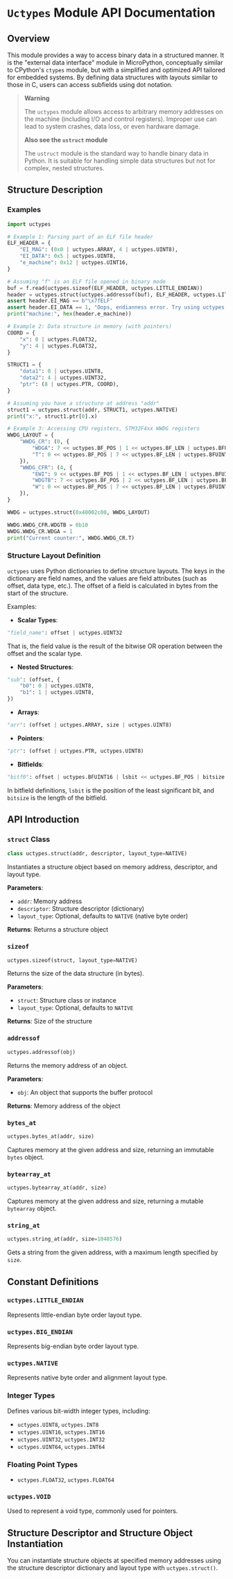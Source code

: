 # `Uctypes` Module API Documentation

## Overview

This module provides a way to access binary data in a structured manner. It is the "external data interface" module in MicroPython, conceptually similar to CPython's `ctypes` module, but with a simplified and optimized API tailored for embedded systems. By defining data structures with layouts similar to those in C, users can access subfields using dot notation.

> **Warning**
>
> The `uctypes` module allows access to arbitrary memory addresses on the machine (including I/O and control registers). Improper use can lead to system crashes, data loss, or even hardware damage.
>
> **Also see the `ustruct` module**
>
> The `ustruct` module is the standard way to handle binary data in Python. It is suitable for handling simple data structures but not for complex, nested structures.

## Structure Description

### Examples

```python
import uctypes

# Example 1: Parsing part of an ELF file header
ELF_HEADER = {
    "EI_MAG": (0x0 | uctypes.ARRAY, 4 | uctypes.UINT8),
    "EI_DATA": 0x5 | uctypes.UINT8,
    "e_machine": 0x12 | uctypes.UINT16,
}

# Assuming "f" is an ELF file opened in binary mode
buf = f.read(uctypes.sizeof(ELF_HEADER, uctypes.LITTLE_ENDIAN))
header = uctypes.struct(uctypes.addressof(buf), ELF_HEADER, uctypes.LITTLE_ENDIAN)
assert header.EI_MAG == b"\x7fELF"
assert header.EI_DATA == 1, "Oops, endianness error. Try using uctypes.BIG_ENDIAN."
print("machine:", hex(header.e_machine))

# Example 2: Data structure in memory (with pointers)
COORD = {
    "x": 0 | uctypes.FLOAT32,
    "y": 4 | uctypes.FLOAT32,
}

STRUCT1 = {
    "data1": 0 | uctypes.UINT8,
    "data2": 4 | uctypes.UINT32,
    "ptr": (8 | uctypes.PTR, COORD),
}

# Assuming you have a structure at address "addr"
struct1 = uctypes.struct(addr, STRUCT1, uctypes.NATIVE)
print("x:", struct1.ptr[0].x)

# Example 3: Accessing CPU registers, STM32F4xx WWDG registers
WWDG_LAYOUT = {
    "WWDG_CR": (0, {
        "WDGA": 7 << uctypes.BF_POS | 1 << uctypes.BF_LEN | uctypes.BFUINT32,
        "T": 0 << uctypes.BF_POS | 7 << uctypes.BF_LEN | uctypes.BFUINT32,
    }),
    "WWDG_CFR": (4, {
        "EWI": 9 << uctypes.BF_POS | 1 << uctypes.BF_LEN | uctypes.BFUINT32,
        "WDGTB": 7 << uctypes.BF_POS | 2 << uctypes.BF_LEN | uctypes.BFUINT32,
        "W": 0 << uctypes.BF_POS | 7 << uctypes.BF_LEN | uctypes.BFUINT32,
    }),
}

WWDG = uctypes.struct(0x40002c00, WWDG_LAYOUT)

WWDG.WWDG_CFR.WDGTB = 0b10
WWDG.WWDG_CR.WDGA = 1
print("Current counter:", WWDG.WWDG_CR.T)
```

### Structure Layout Definition

`uctypes` uses Python dictionaries to define structure layouts. The keys in the dictionary are field names, and the values are field attributes (such as offset, data type, etc.). The offset of a field is calculated in bytes from the start of the structure.

Examples:

- **Scalar Types**:

```python
"field_name": offset | uctypes.UINT32
```

That is, the field value is the result of the bitwise OR operation between the offset and the scalar type.

- **Nested Structures**:

```python
"sub": (offset, {
    "b0": 0 | uctypes.UINT8,
    "b1": 1 | uctypes.UINT8,
})
```

- **Arrays**:

```python
"arr": (offset | uctypes.ARRAY, size | uctypes.UINT8)
```

- **Pointers**:

```python
"ptr": (offset | uctypes.PTR, uctypes.UINT8)
```

- **Bitfields**:

```python
"bitf0": offset | uctypes.BFUINT16 | lsbit << uctypes.BF_POS | bitsize << uctypes.BF_LEN
```

In bitfield definitions, `lsbit` is the position of the least significant bit, and `bitsize` is the length of the bitfield.

## API Introduction

### `struct` Class

```python
class uctypes.struct(addr, descriptor, layout_type=NATIVE)
```

Instantiates a structure object based on memory address, descriptor, and layout type.

**Parameters**:

- `addr`: Memory address
- `descriptor`: Structure descriptor (dictionary)
- `layout_type`: Optional, defaults to `NATIVE` (native byte order)

**Returns**: Returns a structure object

### `sizeof`

```python
uctypes.sizeof(struct, layout_type=NATIVE)
```

Returns the size of the data structure (in bytes).

**Parameters**:

- `struct`: Structure class or instance
- `layout_type`: Optional, defaults to `NATIVE`

**Returns**: Size of the structure

### `addressof`

```python
uctypes.addressof(obj)
```

Returns the memory address of an object.

**Parameters**:

- `obj`: An object that supports the buffer protocol

**Returns**: Memory address of the object

### `bytes_at`

```python
uctypes.bytes_at(addr, size)
```

Captures memory at the given address and size, returning an immutable `bytes` object.

### `bytearray_at`

```python
uctypes.bytearray_at(addr, size)
```

Captures memory at the given address and size, returning a mutable `bytearray` object.

### `string_at`

```python
uctypes.string_at(addr, size=1048576)
```

Gets a string from the given address, with a maximum length specified by `size`.

## Constant Definitions

### `uctypes.LITTLE_ENDIAN`

Represents little-endian byte order layout type.

### `uctypes.BIG_ENDIAN`

Represents big-endian byte order layout type.

### `uctypes.NATIVE`

Represents native byte order and alignment layout type.

### Integer Types

Defines various bit-width integer types, including:

- `uctypes.UINT8`, `uctypes.INT8`
- `uctypes.UINT16`, `uctypes.INT16`
- `uctypes.UINT32`, `uctypes.INT32`
- `uctypes.UINT64`, `uctypes.INT64`

### Floating Point Types

- `uctypes.FLOAT32`, `uctypes.FLOAT64`

### `uctypes.VOID`

Used to represent a void type, commonly used for pointers.

## Structure Descriptor and Structure Object Instantiation

You can instantiate structure objects at specified memory addresses using the structure descriptor dictionary and layout type with `uctypes.struct()`.
